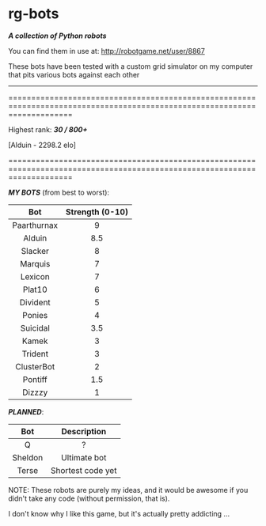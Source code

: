 rg-bots
=======

***A collection of Python robots***

You can find them in use at: http://robotgame.net/user/8867

These bots have been tested with a custom grid simulator on my computer that pits various bots against each other

--------------------------------------------------------------------------------------------------------------------------

==========================================================================================================================

Highest rank: ___30 / 800+___

[Alduin - 2298.2 elo]

==========================================================================================================================

___MY BOTS___ (from best to worst):

| Bot       | Strength (0-10)       |
| :-------------: | :------------: |
| Paarthurnax | 9 |
| Alduin      | 8.5 |
| Slacker     | 8 |
| Marquis     | 7 |
| Lexicon     | 7 |
| Plat10      | 6 |
| Divident | 5 |
| Ponies | 4 |
| Suicidal | 3.5 |
| Kamek | 3 |
| Trident | 3 |
| ClusterBot | 2 |
| Pontiff | 1.5 |
| Dizzzy  | 1 |

___PLANNED___:

| Bot       | Description       |
| :-------------: | :------------: |
| Q          | ?            |
| Sheldon    | Ultimate bot |
| Terse       | Shortest code yet |

NOTE: These robots are purely my ideas, and it would be awesome if you didn't take any code (without permission, that is).

I don't know why I like this game, but it's actually pretty addicting ...

